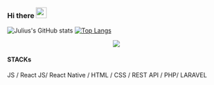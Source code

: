 ### Hi there <img src="https://media.giphy.com/media/hvRJCLFzcasrR4ia7z/giphy.gif" width="25px"></h1>

![Julius's GitHub stats](https://github-readme-stats.vercel.app/api?username=microsoftjulius&show_icons=true&theme=radical)
[![Top Langs](https://github-readme-stats.vercel.app/api/top-langs/?username=microsoftjulius)](https://github.com/microsoftjulius/github-readme-stats)

<div align="center">
   <img src="https://github-profile-trophy.vercel.app/?username=microsoftjulius&theme=flat&no-frame=true&margin-w=30" />
</div>

####  STACKs

 JS / React JS/ React Native / HTML / CSS / REST API / PHP/ LARAVEL

